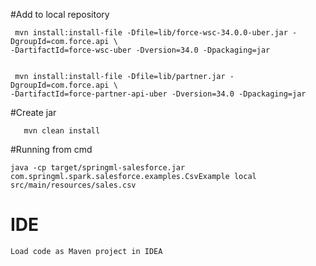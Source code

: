 #Add to local repository

     mvn install:install-file -Dfile=lib/force-wsc-34.0.0-uber.jar -DgroupId=com.force.api \
    -DartifactId=force-wsc-uber -Dversion=34.0 -Dpackaging=jar


     mvn install:install-file -Dfile=lib/partner.jar -DgroupId=com.force.api \
    -DartifactId=force-partner-api-uber -Dversion=34.0 -Dpackaging=jar


#Create jar

       mvn clean install

#Running from cmd

    java -cp target/springml-salesforce.jar com.springml.spark.salesforce.examples.CsvExample local src/main/resources/sales.csv

# IDE

    Load code as Maven project in IDEA
